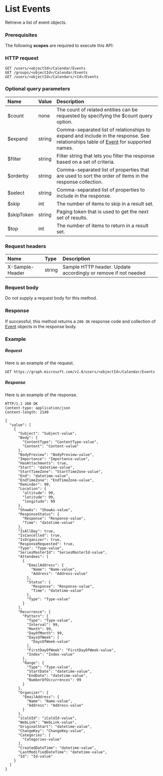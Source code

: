 # List Events

Retrieve a list of event objects.
### Prerequisites
The following **scopes** are required to execute this API: 
### HTTP request
<!-- { "blockType": "ignored" } -->
```http
GET /users/<objectId>/Calendar/Events
GET /groups/<objectId>/Calendar/Events
GET /users/<objectId>/Calendars/<Id>/Events
```
### Optional query parameters
|Name|Value|Description|
|:---------------|:--------|:-------|
|$count|none|The count of related entities can be requested by specifying the $count query option.|
|$expand|string|Comma-separated list of relationships to expand and include in the response. See relationships table of [Event](../resources/event.md) for supported names. |
|$filter|string|Filter string that lets you filter the response based on a set of criteria.|
|$orderby|string|Comma-separated list of properties that are used to sort the order of items in the response collection.|
|$select|string|Comma-separated list of properties to include in the response.|
|$skip|int|The number of items to skip in a result set.|
|$skipToken|string|Paging token that is used to get the next set of results.|
|$top|int|The number of items to return in a result set.|

### Request headers
| Name       | Type | Description|
|:-----------|:------|:----------|
| X-Sample-Header  | string  | Sample HTTP header. Update accordingly or remove if not needed|

### Request body
Do not supply a request body for this method.
### Response
If successful, this method returns a `200 OK` response code and collection of [Event](../resources/event.md) objects in the response body.
### Example
##### Request
Here is an example of the request.
<!-- {
  "blockType": "request",
  "name": "get_events"
}-->
```http
GET https://graph.microsoft.com/v1.0/users/<objectId>/Calendar/Events
```
##### Response
Here is an example of the response.
<!-- {
  "blockType": "response",
  "truncated": false,
  "@odata.type": "microsoft.graph.event",
  "isCollection": true
} -->
```http
HTTP/1.1 200 OK
Content-type: application/json
Content-length: 2149

{
  "value": [
    {
      "Subject": "Subject-value",
      "Body": {
        "ContentType": "ContentType-value",
        "Content": "Content-value"
      },
      "BodyPreview": "BodyPreview-value",
      "Importance": "Importance-value",
      "HasAttachments": true,
      "Start": "datetime-value",
      "StartTimeZone": "StartTimeZone-value",
      "End": "datetime-value",
      "EndTimeZone": "EndTimeZone-value",
      "Reminder": 99,
      "Location": {
        "altitude": 99,
        "latitude": 99,
        "longitude": 99
      },
      "ShowAs": "ShowAs-value",
      "ResponseStatus": {
        "Response": "Response-value",
        "Time": "datetime-value"
      },
      "IsAllDay": true,
      "IsCancelled": true,
      "IsOrganizer": true,
      "ResponseRequested": true,
      "Type": "Type-value",
      "SeriesMasterId": "SeriesMasterId-value",
      "Attendees": [
        {
          "EmailAddress": {
            "Name": "Name-value",
            "Address": "Address-value"
          },
          "Status": {
            "Response": "Response-value",
            "Time": "datetime-value"
          },
          "Type": "Type-value"
        }
      ],
      "Recurrence": {
        "Pattern": {
          "Type": "Type-value",
          "Interval": 99,
          "Month": 99,
          "DayOfMonth": 99,
          "DaysOfWeek": [
            "DaysOfWeek-value"
          ],
          "FirstDayOfWeek": "FirstDayOfWeek-value",
          "Index": "Index-value"
        },
        "Range": {
          "Type": "Type-value",
          "StartDate": "datetime-value",
          "EndDate": "datetime-value",
          "NumberOfOccurrences": 99
        }
      },
      "Organizer": {
        "EmailAddress": {
          "Name": "Name-value",
          "Address": "Address-value"
        }
      },
      "iCalUId": "iCalUId-value",
      "WebLink": "WebLink-value",
      "OriginalStart": "datetime-value",
      "ChangeKey": "ChangeKey-value",
      "Categories": [
        "Categories-value"
      ],
      "CreatedDateTime": "datetime-value",
      "LastModifiedDateTime": "datetime-value",
      "Id": "Id-value"
    }
  ]
}
```

<!-- uuid: 8fcb5dbc-d5aa-4681-8e31-b001d5168d79
2015-10-25 14:57:30 UTC -->
<!-- {
  "type": "#page.annotation",
  "description": "List Events",
  "keywords": "",
  "section": "documentation",
  "tocPath": ""
}-->